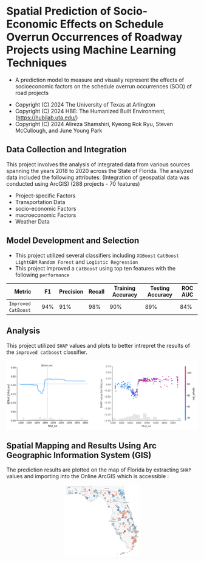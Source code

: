 # Spatial Prediction of Socio-Economic Effects on Schedule Overrun Occurrences of Roadway Projects using Machine Learning Techniques
- A prediction model to measure and visually represent the effects of socioeconomic factors on the schedule overrun occurrences (SOO) of road projects

 *  Copyright (C) 2024  The University of Texas at Arlington
 *  Copyright (C) 2024  HBE: The Humanized Built Environment, (https://hubilab.uta.edu/)
 *  Copyright (C) 2024  Alireza Shamshiri, Kyeong Rok Ryu, Steven McCullough, and June Young Park

## Data Collection and Integration 
This project involves the analysis of integrated data from various sources spanning the years 2018 to 2020 across the State of Florida. The analyzed data included the following attributes:
(Integration of geospatial data was conducted using ArcGIS)
(288 projects - 70 features)

 * Project-specific Factors
 * Transportation Data
 * socio-economic Factors
 * macroeconomic Factors
 * Weather Data

## Model Development and Selection
 * This project utilized several classifiers including `XGBoost` `CatBoost` `LightGBM` `Random Forest` and `Logistic Regression`
 * This project improved a `CatBoost` using top ten features with the following `performance`

|       Metric      | F1 | Precision | Recall | Training Accuracy | Testing Accuracy | ROC AUC |
|-------------------|----|-----------|--------|-------------------|------------------|---------|
|`Improved CatBoost`|94% |91%|98%|90%|89%|84%|

## Analysis

This project utilized `SHAP` values and plots to better intrepret the results of the `improved catboost` classifier.
<p align="center">
		<img align="center" src="https://github.com/Alireza-shm/CatBoost_SOO_Prediction/blob/main/Images/Analysis.png" "height="700" width="1000" />
</p>

## Spatial Mapping and Results Using Arc Geographic Information System (GIS)
The prediction results are plotted on the map of Florida by extracting `SHAP` values and importing into the Online ArcGIS which is accessible :

<p align="center">
		<img align="leftr" src="https://github.com/Alireza-shm/CatBoost_SOO_Prediction/blob/main/Images/Result.png" "height="200" width="200" />
</p>
